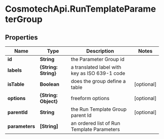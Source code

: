 # CosmotechApi.RunTemplateParameterGroup

## Properties

Name | Type | Description | Notes
------------ | ------------- | ------------- | -------------
**id** | **String** | the Parameter Group id | 
**labels** | **{String: String}** | a translated label with key as ISO 639-1 code | 
**isTable** | **Boolean** | does the group define a table | [optional] 
**options** | **{String: Object}** | freeform options | [optional] 
**parentId** | **String** | the Run Template Group parent Id | [optional] 
**parameters** | **[String]** | an ordered list of Run Template Parameters | 


